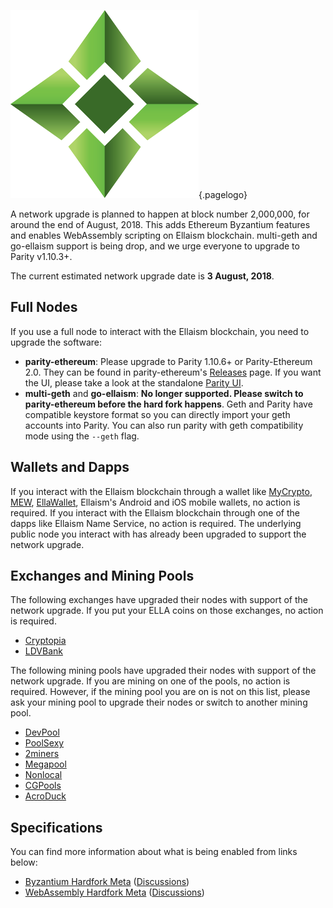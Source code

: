![Logo](/uploads/logo.png "Logo"){.pagelogo}
<!-- TITLE: WebAssembly and Byzantium Network Upgrade -->
<!-- SUBTITLE: A stable network with no premine and no dev fees -->
<!-- SUBTITLE: What you need to do to prepare for the network upgrade happening in August 2018. -->

A network upgrade is planned to happen at block number 2,000,000, for around the end of August, 2018. This adds Ethereum Byzantium features and enables WebAssembly scripting on Ellaism blockchain. multi-geth and go-ellaism support is being drop, and we urge everyone to upgrade to Parity v1.10.3+.

The current estimated network upgrade date is **3 August, 2018**.

## Full Nodes

If you use a full node to interact with the Ellaism blockchain, you need to upgrade the software:

* **parity-ethereum**: Please upgrade to Parity 1.10.6+ or Parity-Ethereum 2.0. They can be found in parity-ethereum's [Releases](https://github.com/paritytech/parity-ethereum/releases) page. If you want the UI, please take a look at the standalone [Parity UI](https://github.com/Parity-JS/shell/releases).
* **multi-geth** and **go-ellaism**: **No longer supported. Please switch to parity-ethereum before the hard fork happens**. Geth and Parity have compatible keystore format so you can directly import your geth accounts into Parity. You can also run parity with geth compatibility mode using the `--geth` flag.

## Wallets and Dapps

If you interact with the Ellaism blockchain through a wallet like [MyCrypto](https://mycrypto.com/), [MEW](https://myetherwallet.com/), [EllaWallet](https://ellaism.github.io/ellawallet), Ellaism's Android and iOS mobile wallets, no action is required. If you interact with the Ellaism blockchain through one of the dapps like Ellaism Name Service, no action is required. The underlying public node you interact with has already been upgraded to support the network upgrade.

## Exchanges and Mining Pools

The following exchanges have upgraded their nodes with support of the network upgrade. If you put your ELLA coins on those exchanges, no action is required.

* [Cryptopia](https://www.cryptopia.co.nz/)
* [LDVBank](https://ldvbank.com/en-us/trading/)

The following mining pools have upgraded their nodes with support of the network upgrade. If you are mining on one of the pools, no action is required. However, if the mining pool you are on is not on this list, please ask your mining pool to upgrade their nodes or switch to another mining pool.

* [DevPool](http://pool.ellaism.org/)
* [PoolSexy](http://ella.pool.sexy/)
* [2miners](https://2miners.com/)
* [Megapool](http://megapool.io/ella)
* [Nonlocal](https://pool.nonlocal.ca/)
* [CGPools](https://ella.cgpools.io/)
* [AcroDuck](https://ellapool.acroduck.de/)

## Specifications

You can find more information about what is being enabled from links below:

* [Byzantium Hardfork Meta](https://github.com/ellaism/specs/blob/master/specs/2018-0004-byzantium.md) ([Discussions](https://github.com/ellaism/specs/issues/12))
* [WebAssembly Hardfork Meta](https://github.com/ellaism/specs/blob/master/specs/2018-0003-wasm-hardfork.md) ([Discussions](https://github.com/ellaism/specs/issues/11))